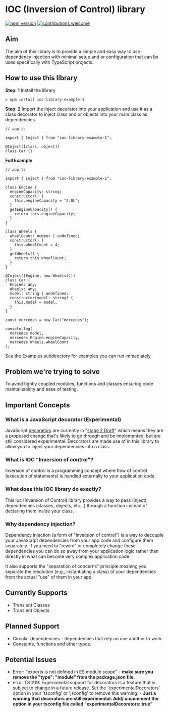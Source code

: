 # IOC (Inversion of Control) library

[![npm version](https://badge.fury.io/js/ioc-library-example-1.svg)](https://badge.fury.io/js/ioc-library-example-1)
[![contributions welcome](https://img.shields.io/badge/contributions-welcome-brightgreen.svg?style=flat)](https://github.com/brandoncaulfield/ioc-library/issues)

## **Aim**

The aim of this library is to provide a simple and easy way to use dependency injection with minimal setup and or configuration that can be used specifically with TypeScript projects.

## **How to use this library**

**Step: 1**
Install the library

```
> npm install ioc-library-example-1
```

**Step: 2**
Import the Inject decorator into your application and use it as a class decorator to inject class and or objects into your main class as dependencies.

```
// app.ts

import { Inject } from "ioc-library-example-1";

@Inject([class, object])
class Car {}

```

**Full Example**

```
// app.ts

import { Inject } from "ioc-library-example-1";

class Engine {
  engineCapacity: string;
  constructor() {
    this.engineCapacity = "2.0L";
  }
  getEngineCapacity() {
    return this.engineCapacity;
  }
}

class Wheels {
  wheelCount: number | undefined;
  constructor() {
    this.wheelCount = 4;
  }
  getWheels() {
    return this.wheelCount;
  }
}

@Inject([Engine, new Wheels()])
class Car {
  Engine: any;
  Wheels: any;
  model: string | undefined;
  constructor(model: string) {
    this.model = model;
  }
}

const mercedes = new Car("mercedes");

console.log(
  mercedes.model,
  mercedes.Engine.engineCapacity,
  mercedes.Wheels.wheelCount
);

```

See the Examples subdirectory for examples you can run immediately.

## **Problem we're trying to solve**

To avoid tightly coupled modules, functions and classes ensuring code maintainablilty and ease of testing.

## **Important Concepts**

### **What is a JavaScript decorator (Experimental)**

JavaScript [decorators](https://www.typescriptlang.org/docs/handbook/decorators.html) are currently in "[stage 2 Draft](https://tc39.es/proposal-decorators/)" which means they are a proposed change that's likely to go through and be implemented, but are still considered experimental. Decorators are made use of in this library to allow you to inject your dependencies into a class.

### **What is IOC "Inversion of control"?**

Inversion of control is a programming concept where flow of control (execution of statements) is handled externally to your application code.

### **What does this IOC library do exactly?**

This Ioc (Inversion of Control) library provides a way to pass (inject) dependencies (classes, objects, etc...) through a function instead of declaring them inside your class.

### **Why dependency injection?**

Dependency injection (a form of "inversion of control") is a way to decouple your JavaScript dependencies from your app code and configure them separately. If you need to "rewire" or completely change these dependencies you can do so away from your application logic rather than directly in what can become very complex application code.

It also supports the "separation of concerns" principle meaning you separate the resolution (e.g., instantiating a class) of your dependencies from the actual "use" of them in your app.

## **Currently Supports**

- Transient Classes
- Transient Objects

## **Planned Support**

- Circular dependencies - dependencies that rely on one another to work
- Constants, functions and other types.

## **Potential Issues**

- Error: "exports is not defined in ES module scope" - **make sure you remove the "type": "module" from the package.json file.**
- error TS1219: Experimental support for decorators is a feature that is subject to change in a future release. Set the 'experimentalDecorators' option in your 'tsconfig' or 'jsconfig' to remove this warning. - **Just a warning that decorators are still experimental. Add/ uncomment the option in your tsconfig file called "experimentalDecorators: true"**
